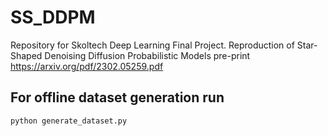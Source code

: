 # SS_DDPM
Repository for Skoltech Deep Learning Final Project. Reproduction of Star-Shaped Denoising Diffusion Probabilistic Models pre-print https://arxiv.org/pdf/2302.05259.pdf
## For offline dataset generation run
```
python generate_dataset.py
```
